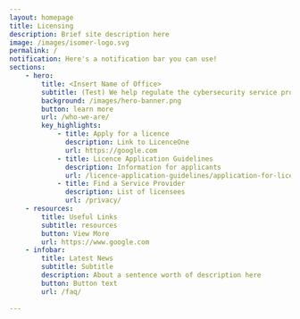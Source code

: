 ```yaml
---
layout: homepage
title: Licensing
description: Brief site description here
image: /images/isomer-logo.svg
permalink: /
notification: Here's a notification bar you can use!
sections:
    - hero:
        title: <Insert Name of Office>
        subtitle: (Test) We help regulate the cybersecurity service profession through ....
        background: /images/hero-banner.png
        button: learn more
        url: /who-we-are/
        key_highlights:
            - title: Apply for a licence
              description: Link to LicenceOne
              url: https://google.com
            - title: Licence Application Guidelines
              description: Information for applicants
              url: /licence-application-guidelines/application-for-licence/overview
            - title: Find a Service Provider
              description: List of licensees
              url: /privacy/
    - resources:
        title: Useful Links
        subtitle: resources
        button: View More              
        url: https://www.google.com
    - infobar:
        title: Latest News
        subtitle: Subtitle
        description: About a sentence worth of description here
        button: Button text
        url: /faq/
        
---
```

